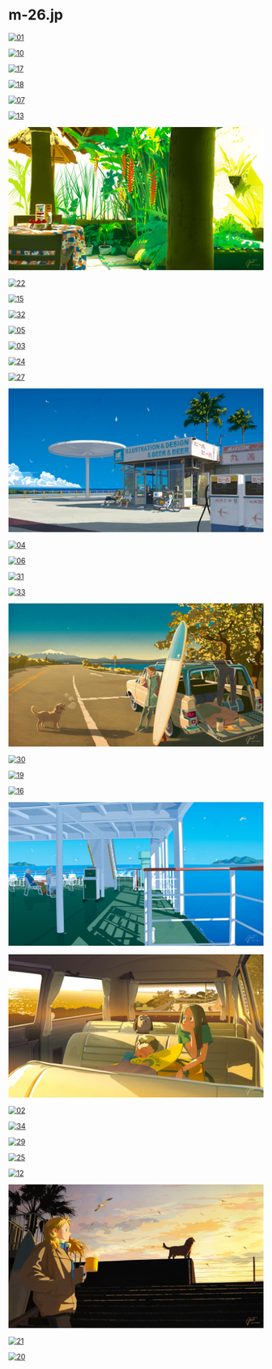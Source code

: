 # m-26.jp

<a href="01.jpg"><img alt="01" src="01.jpg"></a>

<a href="10.jpg"><img alt="10" src="10.jpg"></a>

<a href="17.jpg"><img alt="17" src="17.jpg"></a>

<a href="18.jpg"><img alt="18" src="18.jpg"></a>

<a href="07.jpg"><img alt="07" src="07.jpg"></a>

<a href="13.jpg"><img alt="13" src="13.jpg"></a>

<a href="23.jpg"><img alt="23" src="23.jpg"></a>

<a href="22.jpg"><img alt="22" src="22.jpg"></a>

<a href="15.jpg"><img alt="15" src="15.jpg"></a>

<a href="32.jpg"><img alt="32" src="32.jpg"></a>

<a href="05.jpg"><img alt="05" src="05.jpg"></a>

<a href="03.jpg"><img alt="03" src="03.jpg"></a>

<a href="24.jpg"><img alt="24" src="24.jpg"></a>

<a href="27.jpg"><img alt="27" src="27.jpg"></a>

<a href="28.jpg"><img alt="28" src="28.jpg"></a>

<a href="04.jpg"><img alt="04" src="04.jpg"></a>

<a href="06.jpg"><img alt="06" src="06.jpg"></a>

<a href="31.jpg"><img alt="31" src="31.jpg"></a>

<a href="33.jpg"><img alt="33" src="33.jpg"></a>

<a href="14.jpg"><img alt="14" src="14.jpg"></a>

<a href="30.jpg"><img alt="30" src="30.jpg"></a>

<a href="19.jpg"><img alt="19" src="19.jpg"></a>

<a href="16.jpg"><img alt="16" src="16.jpg"></a>

<a href="26.jpg"><img alt="26" src="26.jpg"></a>

<a href="11.jpg"><img alt="11" src="11.jpg"></a>

<a href="02.jpg"><img alt="02" src="02.jpg"></a>

<a href="34.jpg"><img alt="34" src="34.jpg"></a>

<a href="29.jpg"><img alt="29" src="29.jpg"></a>

<a href="25.jpg"><img alt="25" src="25.jpg"></a>

<a href="12.jpg"><img alt="12" src="12.jpg"></a>

<a href="08.jpg"><img alt="08" src="08.jpg"></a>

<a href="21.jpg"><img alt="21" src="21.jpg"></a>

<a href="20.jpg"><img alt="20" src="20.jpg"></a>

